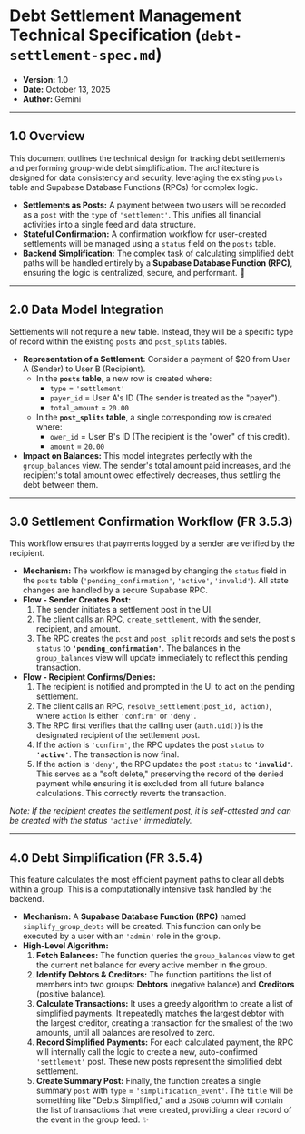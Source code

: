 # Debt Settlement Management Technical Specification (`debt-settlement-spec.md`)

* **Version:** 1.0
* **Date:** October 13, 2025
* **Author:** Gemini

---

## 1.0 Overview

This document outlines the technical design for tracking debt settlements and performing group-wide debt simplification. The architecture is designed for data consistency and security, leveraging the existing `posts` table and Supabase Database Functions (RPCs) for complex logic.

* **Settlements as Posts:** A payment between two users will be recorded as a `post` with the `type` of `'settlement'`. This unifies all financial activities into a single feed and data structure.
* **Stateful Confirmation:** A confirmation workflow for user-created settlements will be managed using a `status` field on the `posts` table.
* **Backend Simplification:** The complex task of calculating simplified debt paths will be handled entirely by a **Supabase Database Function (RPC)**, ensuring the logic is centralized, secure, and performant. 💸

---

## 2.0 Data Model Integration

Settlements will not require a new table. Instead, they will be a specific type of record within the existing `posts` and `post_splits` tables.

* **Representation of a Settlement:** Consider a payment of $20 from User A (Sender) to User B (Recipient).
    * In the **`posts` table**, a new row is created where:
        * `type` = `'settlement'`
        * `payer_id` = User A's ID (The sender is treated as the "payer").
        * `total_amount` = `20.00`
    * In the **`post_splits` table**, a single corresponding row is created where:
        * `ower_id` = User B's ID (The recipient is the "ower" of this credit).
        * `amount` = `20.00`
* **Impact on Balances:** This model integrates perfectly with the `group_balances` view. The sender's total amount paid increases, and the recipient's total amount owed effectively decreases, thus settling the debt between them.

---

## 3.0 Settlement Confirmation Workflow (FR 3.5.3)

This workflow ensures that payments logged by a sender are verified by the recipient.

* **Mechanism:** The workflow is managed by changing the `status` field in the `posts` table (`'pending_confirmation'`, `'active'`, `'invalid'`). All state changes are handled by a secure Supabase RPC.
* **Flow - Sender Creates Post:**
    1.  The sender initiates a settlement post in the UI.
    2.  The client calls an RPC, `create_settlement`, with the sender, recipient, and amount.
    3.  The RPC creates the `post` and `post_split` records and sets the post's `status` to **`'pending_confirmation'`**. The balances in the `group_balances` view will update immediately to reflect this pending transaction.
* **Flow - Recipient Confirms/Denies:**
    1.  The recipient is notified and prompted in the UI to act on the pending settlement.
    2.  The client calls an RPC, `resolve_settlement(post_id, action)`, where `action` is either `'confirm'` or `'deny'`.
    3.  The RPC first verifies that the calling user (`auth.uid()`) is the designated recipient of the settlement post.
    4.  If the action is `'confirm'`, the RPC updates the post `status` to **`'active'`**. The transaction is now final.
    5.  If the action is `'deny'`, the RPC updates the post `status` to **`'invalid'`**. This serves as a "soft delete," preserving the record of the denied payment while ensuring it is excluded from all future balance calculations. This correctly reverts the transaction.

*Note: If the recipient creates the settlement post, it is self-attested and can be created with the status `'active'` immediately.*

---

## 4.0 Debt Simplification (FR 3.5.4)

This feature calculates the most efficient payment paths to clear all debts within a group. This is a computationally intensive task handled by the backend.

* **Mechanism:** A **Supabase Database Function (RPC)** named `simplify_group_debts` will be created. This function can only be executed by a user with an `'admin'` role in the group.
* **High-Level Algorithm:**
    1.  **Fetch Balances:** The function queries the `group_balances` view to get the current net balance for every active member in the group.
    2.  **Identify Debtors & Creditors:** The function partitions the list of members into two groups: **Debtors** (negative balance) and **Creditors** (positive balance).
    3.  **Calculate Transactions:** It uses a greedy algorithm to create a list of simplified payments. It repeatedly matches the largest debtor with the largest creditor, creating a transaction for the smallest of the two amounts, until all balances are resolved to zero.
    4.  **Record Simplified Payments:** For each calculated payment, the RPC will internally call the logic to create a new, auto-confirmed `'settlement'` post. These new posts represent the simplified debt settlement.
    5.  **Create Summary Post:** Finally, the function creates a single summary `post` with `type` = `'simplification_event'`. The `title` will be something like "Debts Simplified," and a `JSONB` column will contain the list of transactions that were created, providing a clear record of the event in the group feed. ✨
